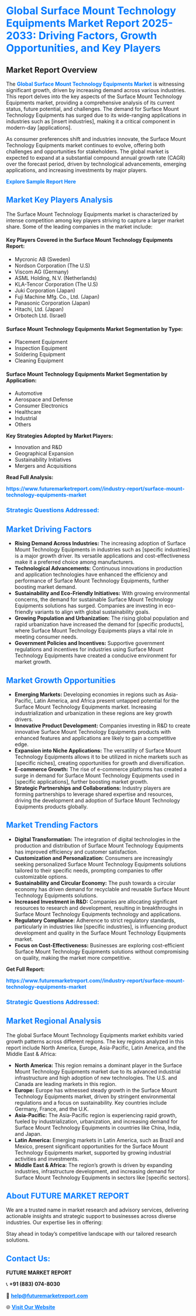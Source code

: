<h1 style="color: #007BFF;">Global Surface Mount Technology Equipments Market Report 2025-2033: Driving Factors, Growth Opportunities, and Key Players</h1>

<section id="overview">
<h2>Market Report Overview</h2>
<p>The <a href="https://www.futuremarketreport.com//industry-report/surface-mount-technology-equipments-market" style="color: #007BFF; text-decoration: none;"><strong>Global Surface Mount Technology Equipments Market</strong></a> is witnessing significant growth, driven by increasing demand across various industries. This report delves into the key aspects of the Surface Mount Technology Equipments market, providing a comprehensive analysis of its current status, future potential, and challenges. The demand for Surface Mount Technology Equipments has surged due to its wide-ranging applications in industries such as [insert industries], making it a critical component in modern-day [applications].</p>
<p>As consumer preferences shift and industries innovate, the Surface Mount Technology Equipments market continues to evolve, offering both challenges and opportunities for stakeholders. The global market is expected to expand at a substantial compound annual growth rate (CAGR) over the forecast period, driven by technological advancements, emerging applications, and increasing investments by major players.</p>
</section>

<section id="overview">
<p><a href="https://www.futuremarketreport.com//request-sample/reportId=83023" style="color: #007BFF; text-decoration: none;"><strong>Explore Sample Report Here</strong></a></p>
</section>

<section id="key-players">
<h2 style="color: #007BFF;">Market Key Players Analysis</h2>
<p>The Surface Mount Technology Equipments market is characterized by intense competition among key players striving to capture a larger market share. Some of the leading companies in the market include:</p>
<h4>Key Players Covered in the Surface Mount Technology Equipments Report:</h4>
<ul><li>Mycronic AB (Sweden)</li><li>Nordson Corporation (The U.S)</li><li>Viscom AG (Germany)</li><li>ASML Holding, N.V. (Netherlands)</li><li>KLA-Tencor Corporation (The U.S)</li><li>Juki Corporation (Japan)</li><li>Fuji Machine Mfg. Co., Ltd. (Japan)</li><li>Panasonic Corporation (Japan)</li><li>Hitachi, Ltd. (Japan)</li><li>Orbotech Ltd. (Israel)</li></ul>
<h4>Surface Mount Technology Equipments Market Segmentation by Type:</h4>
<ul><li>Placement Equipment</li><li>Inspection Equipment</li><li>Soldering Equipment</li><li>Cleaning Equipment</li></ul>

<h4>Surface Mount Technology Equipments Market Segmentation by Application:</h4>
<ul><li>Automotive</li><li>Aerospace and Defense</li><li>Consumer Electronics</li><li>Healthcare</li><li>Industrial</li><li>Others</li></ul>
<p><strong>Key Strategies Adopted by Market Players:</strong></p>
<ul>
<li>Innovation and R&D</li>
<li>Geographical Expansion</li>
<li>Sustainability Initiatives</li>
<li>Mergers and Acquisitions</li>
</ul>
</section>

<section>
<p><strong>Read Full Analysis: </strong></p><a href="https://www.futuremarketreport.com//industry-report/surface-mount-technology-equipments-market" style="color: #007BFF; text-decoration: none;"><strong>https://www.futuremarketreport.com//industry-report/surface-mount-technology-equipments-market</strong></a>
<h3 style="color: #007BFF;">Strategic Questions Addressed:</h3>
</section>

<section id="driving-factors">
<h2 style="color: #007BFF;">Market Driving Factors</h2>
<ul>
<li><strong>Rising Demand Across Industries:</strong> The increasing adoption of Surface Mount Technology Equipments in industries such as [specific industries] is a major growth driver. Its versatile applications and cost-effectiveness make it a preferred choice among manufacturers.</li>
<li><strong>Technological Advancements:</strong> Continuous innovations in production and application technologies have enhanced the efficiency and performance of Surface Mount Technology Equipments, further boosting market demand.</li>
<li><strong>Sustainability and Eco-Friendly Initiatives:</strong> With growing environmental concerns, the demand for sustainable Surface Mount Technology Equipments solutions has surged. Companies are investing in eco-friendly variants to align with global sustainability goals.</li>
<li><strong>Growing Population and Urbanization:</strong> The rising global population and rapid urbanization have increased the demand for [specific products], where Surface Mount Technology Equipments plays a vital role in meeting consumer needs.</li>
<li><strong>Government Policies and Incentives:</strong> Supportive government regulations and incentives for industries using Surface Mount Technology Equipments have created a conducive environment for market growth.</li>
</ul>
</section>

<section id="growth-opportunities">
<h2 style="color: #007BFF;">Market Growth Opportunities</h2>
<ul>
<li><strong>Emerging Markets:</strong> Developing economies in regions such as Asia-Pacific, Latin America, and Africa present untapped potential for the Surface Mount Technology Equipments market. Increasing industrialization and urbanization in these regions are key growth drivers.</li>
<li><strong>Innovative Product Development:</strong> Companies investing in R&D to create innovative Surface Mount Technology Equipments products with enhanced features and applications are likely to gain a competitive edge.</li>
<li><strong>Expansion into Niche Applications:</strong> The versatility of Surface Mount Technology Equipments allows it to be utilized in niche markets such as [specific niches], creating opportunities for growth and diversification.</li>
<li><strong>E-commerce Growth:</strong> The rise of e-commerce platforms has created a surge in demand for Surface Mount Technology Equipments used in [specific applications], further boosting market growth.</li>
<li><strong>Strategic Partnerships and Collaborations:</strong> Industry players are forming partnerships to leverage shared expertise and resources, driving the development and adoption of Surface Mount Technology Equipments products globally.</li>
</ul>
</section>

<section id="trending-factors">
<h2 style="color: #007BFF;">Market Trending Factors</h2>
<ul>
<li><strong>Digital Transformation:</strong> The integration of digital technologies in the production and distribution of Surface Mount Technology Equipments has improved efficiency and customer satisfaction.</li>
<li><strong>Customization and Personalization:</strong> Consumers are increasingly seeking personalized Surface Mount Technology Equipments solutions tailored to their specific needs, prompting companies to offer customizable options.</li>
<li><strong>Sustainability and Circular Economy:</strong> The push towards a circular economy has driven demand for recyclable and reusable Surface Mount Technology Equipments solutions.</li>
<li><strong>Increased Investment in R&D:</strong> Companies are allocating significant resources to research and development, resulting in breakthroughs in Surface Mount Technology Equipments technology and applications.</li>
<li><strong>Regulatory Compliance:</strong> Adherence to strict regulatory standards, particularly in industries like [specific industries], is influencing product development and quality in the Surface Mount Technology Equipments market.</li>
<li><strong>Focus on Cost-Effectiveness:</strong> Businesses are exploring cost-efficient Surface Mount Technology Equipments solutions without compromising on quality, making the market more competitive.</li>
</ul>
</section>

<section>
<p><strong>Get Full Report: </strong></p><a href="https://www.futuremarketreport.com//industry-report/surface-mount-technology-equipments-market" style="color: #007BFF; text-decoration: none;"><strong>https://www.futuremarketreport.com//industry-report/surface-mount-technology-equipments-market</strong></a>
<h3 style="color: #007BFF;">Strategic Questions Addressed:</h3>
</section>


<section id="regional-analysis">
<h2 style="color: #007BFF;">Market Regional Analysis</h2>
<p>The global Surface Mount Technology Equipments market exhibits varied growth patterns across different regions. The key regions analyzed in this report include North America, Europe, Asia-Pacific, Latin America, and the Middle East & Africa:</p>
<ul>
<li><strong>North America:</strong> This region remains a dominant player in the Surface Mount Technology Equipments market due to its advanced industrial infrastructure and high adoption of new technologies. The U.S. and Canada are leading markets in this region.</li>
<li><strong>Europe:</strong> Europe has witnessed steady growth in the Surface Mount Technology Equipments market, driven by stringent environmental regulations and a focus on sustainability. Key countries include Germany, France, and the U.K.</li>
<li><strong>Asia-Pacific:</strong> The Asia-Pacific region is experiencing rapid growth, fueled by industrialization, urbanization, and increasing demand for Surface Mount Technology Equipments in countries like China, India, and Japan.</li>
<li><strong>Latin America:</strong> Emerging markets in Latin America, such as Brazil and Mexico, present significant opportunities for the Surface Mount Technology Equipments market, supported by growing industrial activities and investments.</li>
<li><strong>Middle East & Africa:</strong> The region’s growth is driven by expanding industries, infrastructure development, and increasing demand for Surface Mount Technology Equipments in sectors like [specific sectors].</li>
</ul>
</section>

<footer>
<h2 style="color: #007BFF;">About FUTURE MARKET REPORT</h2>
<p>We are a trusted name in market research and advisory services, delivering actionable insights and strategic support to businesses across diverse industries. Our expertise lies in offering:</p>

<p>Stay ahead in today’s competitive landscape with our tailored research solutions.</p>

<h2 style="color: #007BFF;">Contact Us:</h2>
<p><strong>FUTURE MARKET REPORT</strong></p>
<p>📞 <strong>+91 (883) 074-8030</strong></p>
<p>📧 <strong><a href="mailto:help@futuremarketreport.com" style="color: #007BFF;">help@futuremarketreport.com</a></strong></p>
<p>🌐 <strong><a href="https://www.futuremarketreport.com/" style="color: #007BFF;">Visit Our Website</a></strong></p>
</footer>